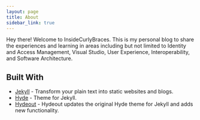 ```yaml
---
layout: page
title: About
sidebar_link: true
---
```


<p class="message">
  Hey there! Welcome to InsideCurlyBraces. This is my personal blog to share the experiences and learning in areas including but not limited to Identity and Access Management, Visual Studio, User Experience, Interoperability, and Software Architecture.
</p>

## Built With
* [Jekyll](http://jekyllrb.com) - Transform your plain text into static websites and blogs.
* [Hyde](http://hyde.getpoole.com) - Theme for Jekyll.
* [Hydeout](https://github.com/fongandrew/hydeout) - Hydeout updates the original Hyde theme for Jekyll and adds new functionality.